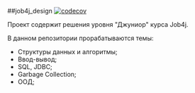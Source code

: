 ##job4j_design
[![codecov](https://codecov.io/gh/AMakutsevi4/job4j_design/branch/master/graph/badge.svg?token=tcg39QdiJf)](https://codecov.io/gh/AMakutsevi4/job4j_design)

Проект содержит решения уровня "Джуниор" курса Job4j.

В данном репозитории прорабатываются темы:

+ Структуры данных и алгоритмы;
+ Ввод-вывод;
+ SQL, JDBC;
+ Garbage Collection;
+ ООД;